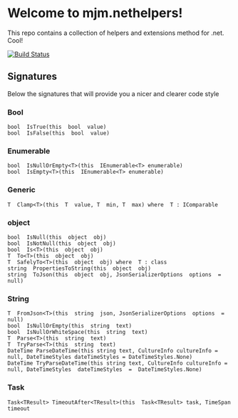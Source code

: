 # Welcome to mjm.nethelpers!

This repo contains a collection of helpers and extensions method for .net. Cool!

[![Build Status](https://dev.azure.com/nightlybuilds-net/mjm.nethelpers/_apis/build/status/markjackmilian.mjm.nethelpers?branchName=master)](https://dev.azure.com/nightlybuilds-net/mjm.nethelpers/_build/latest?definitionId=15&branchName=master)

## Signatures
Below the signatures that will provide you a nicer and clearer code style

### Bool

    bool  IsTrue(this  bool  value)
    bool  IsFalse(this  bool  value)

### Enumerable
    bool  IsNullOrEmpty<T>(this  IEnumerable<T> enumerable)
    bool  IsEmpty<T>(this  IEnumerable<T> enumerable)
### Generic
    T  Clamp<T>(this  T  value, T  min, T  max) where  T : IComparable

### object
    bool  IsNull(this  object  obj)
    bool  IsNotNull(this  object  obj)
    bool  Is<T>(this  object  obj)
    T  To<T>(this  object  obj)
    T  SafelyTo<T>(this  object  obj) where  T : class
    string  PropertiesToString(this  object  obj)
    string  ToJson(this  object  obj, JsonSerializerOptions  options  =  null)

### String
    T  FromJson<T>(this  string  json, JsonSerializerOptions  options  =  null)
    bool  IsNullOrEmpty(this  string  text)
    bool  IsNullOrWhiteSpace(this  string  text)
    T  Parse<T>(this  string  text)
    T  TryParse<T>(this  string  text)
    DateTime ParseDateTime(this string text, CultureInfo cultureInfo = null, DateTimeStyles dateTimeStyles = DateTimeStyles.None)
    DateTime TryParseDateTime(this string text, CultureInfo cultureInfo = null, DateTimeStyles  dateTimeStyles  =  DateTimeStyles.None)

### Task
    Task<TResult> TimeoutAfter<TResult>(this  Task<TResult> task, TimeSpan  timeout
